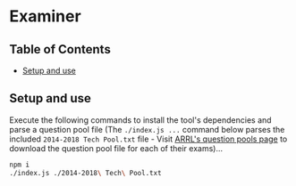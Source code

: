 # Examiner

## Table of Contents

- [Setup and use](#setup-and-use)

## Setup and use

Execute the following commands to install the tool's dependencies and parse a question pool file (The `./index.js ...` command below parses the included `2014-2018 Tech Pool.txt` file - Visit [ARRL's question pools page](http://www.arrl.org/question-pools) to download the question pool file for each of their exams)...

```zsh
npm i
./index.js ./2014-2018\ Tech\ Pool.txt
```
